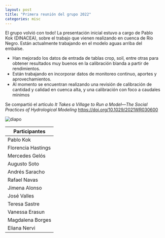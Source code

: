```yaml
---
layout: post
title: "Primera reunión del grupo 2022"
categories: misc
---
```


El grupo volvió con todo! La presentación inicial estuvo a cargo de Pablo Kok (DINACEA), sobre el trabajo que vienen realizando en cuenca de Río Negro. Están actualmente trabajando en el modelo aguas arriba del embalse.  
* Han mejorado los datos de entrada de tablas crop, soil, entre otras para obtener resultados muy buenos en la calibración blanda a partir de rendimientos.
* Están trabajando en incorporar datos de monitoreo continuo, aportes y  aprovechamientos. 
* Al momento se encuentran realizando una revisión de calibración de cantidad y calidad en cuenca alta, y una calibración con foco a caudales minimos

Se compartió el artículo *It Takes a Village to Run a Model—The Social Practices of Hydrological Modeling* https://doi.org/10.1029/2021WR030600

![diapo](https://github.com/enervifa/proyectoINIA-IRI-USYD/blob/9f3a9260189c5021c01d883dedfd5b0eb291e240/images/p2.jpg)


| Participantes| 
| ----------- | 
| Pablo Kok   | 
| Florencia Hastings |
| Mercedes Gelós |
| Augusto Soto | 
| Andrés Saracho| 
| Rafael Navas | 
| Jimena Alonso | 
| José Valles|
| Teresa Sastre| 
| Vanessa Erasun| 
| Magdalena Borges| 
| Eliana Nervi | 


